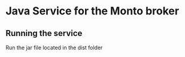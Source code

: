 Java Service for the Monto broker
=================================

Running the service
-------------------

Run the jar file located in the dist folder
